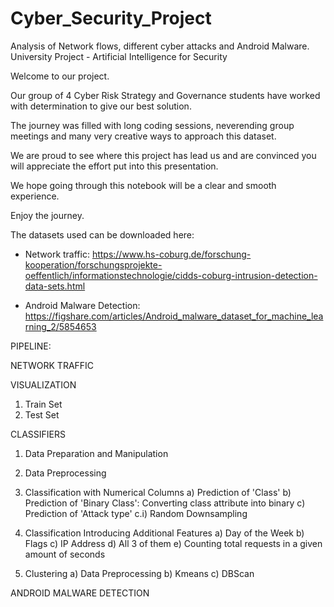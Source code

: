 # Cyber_Security_Project
Analysis of Network flows, different cyber attacks and Android Malware.
University Project - Artificial Intelligence for Security


Welcome to our project.

Our group of 4 Cyber Risk Strategy and Governance students have worked with determination to give our best solution.

The journey was filled with long coding sessions, neverending group meetings and many very creative ways to approach this dataset.

We are proud to see where this project has lead us and are convinced you will appreciate the effort put into this presentation.

We hope going through this notebook will be a clear and smooth experience.

Enjoy the journey.

The datasets used can be downloaded here:

- Network traffic: https://www.hs-coburg.de/forschung-kooperation/forschungsprojekte-oeffentlich/informationstechnologie/cidds-coburg-intrusion-detection-data-sets.html

- Android Malware Detection: https://figshare.com/articles/Android_malware_dataset_for_machine_learning_2/5854653

PIPELINE:

NETWORK TRAFFIC

VISUALIZATION

1. Train Set
2. Test Set

CLASSIFIERS

1. Data Preparation and Manipulation
2. Data Preprocessing
3. Classification with Numerical Columns
    a) Prediction of 'Class'
    b) Prediction of 'Binary Class': Converting class attribute into binary
    c) Prediction of 'Attack type'
        c.i) Random Downsampling

4. Classification Introducing Additional Features
    a) Day of the Week
    b) Flags
    c) IP Address
    d) All 3 of them
    e) Counting total requests in a given amount of seconds       

5. Clustering
    a) Data Preprocessing
    b) Kmeans
    c) DBScan

ANDROID MALWARE DETECTION
